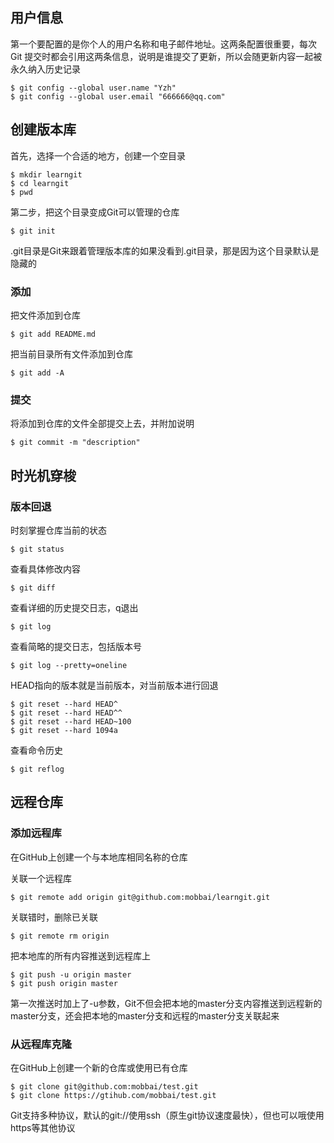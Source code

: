 ## 用户信息

第一个要配置的是你个人的用户名称和电子邮件地址。这两条配置很重要，每次 Git 提交时都会引用这两条信息，说明是谁提交了更新，所以会随更新内容一起被永久纳入历史记录

```
$ git config --global user.name "Yzh"
$ git config --global user.email "666666@qq.com"
```

## 创建版本库

首先，选择一个合适的地方，创建一个空目录

```
$ mkdir learngit
$ cd learngit
$ pwd
```

第二步，把这个目录变成Git可以管理的仓库

```
$ git init
```

.git目录是Git来跟着管理版本库的如果没看到.git目录，那是因为这个目录默认是隐藏的

### 添加

把文件添加到仓库

```
$ git add README.md
```

把当前目录所有文件添加到仓库

```
$ git add -A
```

### 提交

将添加到仓库的文件全部提交上去，并附加说明

```
$ git commit -m "description"
```

## 时光机穿梭

### 版本回退

时刻掌握仓库当前的状态

```
$ git status
```

查看具体修改内容

```
$ git diff
```

查看详细的历史提交日志，q退出

```
$ git log
```

查看简略的提交日志，包括版本号

```
$ git log --pretty=oneline
```

HEAD指向的版本就是当前版本，对当前版本进行回退

```
$ git reset --hard HEAD^
$ git reset --hard HEAD^^
$ git reset --hard HEAD~100
$ git reset --hard 1094a
```

查看命令历史

```
$ git reflog
```

## 远程仓库

### 添加远程库

在GitHub上创建一个与本地库相同名称的仓库

关联一个远程库

```
$ git remote add origin git@github.com:mobbai/learngit.git
```

关联错时，删除已关联

```
$ git remote rm origin
```

把本地库的所有内容推送到远程库上

```
$ git push -u origin master
$ git push origin master
```

第一次推送时加上了-u参数，Git不但会把本地的master分支内容推送到远程新的master分支，还会把本地的master分支和远程的master分支关联起来

### 从远程库克隆

在GitHub上创建一个新的仓库或使用已有仓库

```
$ git clone git@github.com:mobbai/test.git
$ git clone https://gtihub.com/mobbai/test.git
```

Git支持多种协议，默认的git://使用ssh（原生git协议速度最快），但也可以哦使用https等其他协议

